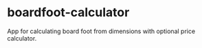 # boardfoot-calculator
App for calculating board foot from dimensions with optional price calculator.

